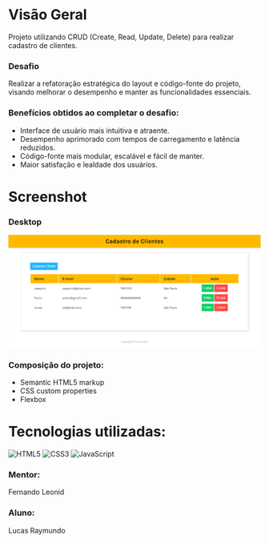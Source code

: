 # Visão Geral

Projeto utilizando CRUD (Create, Read, Update, Delete) para realizar cadastro de clientes.

### Desafio

Realizar a refatoração estratégica do layout e código-fonte do projeto, visando melhorar o desempenho e manter as funcionalidades essenciais.

### Benefícios obtidos ao completar o desafio:

- Interface de usuário mais intuitiva e atraente.
- Desempenho aprimorado com tempos de carregamento e latência reduzidos.
- Código-fonte mais modular, escalável e fácil de manter.
- Maior satisfação e lealdade dos usuários.

# Screenshot

### Desktop
![Design preview](/images/Crud-FullScreen.png)


### Composição do projeto:

- Semantic HTML5 markup
- CSS custom properties
- Flexbox

# Tecnologias utilizadas:

![HTML5](https://img.shields.io/badge/html5-%23E34F26.svg?style=for-the-badge&logo=html5&logoColor=white)
![CSS3](https://img.shields.io/badge/css3-%231572B6.svg?style=for-the-badge&logo=css3&logoColor=white)
![JavaScript](https://img.shields.io/badge/javascript-%23323330.svg?style=for-the-badge&logo=javascript&logoColor=%23F7DF1E)

### Mentor:

Fernando Leonid

### Aluno:

Lucas Raymundo
